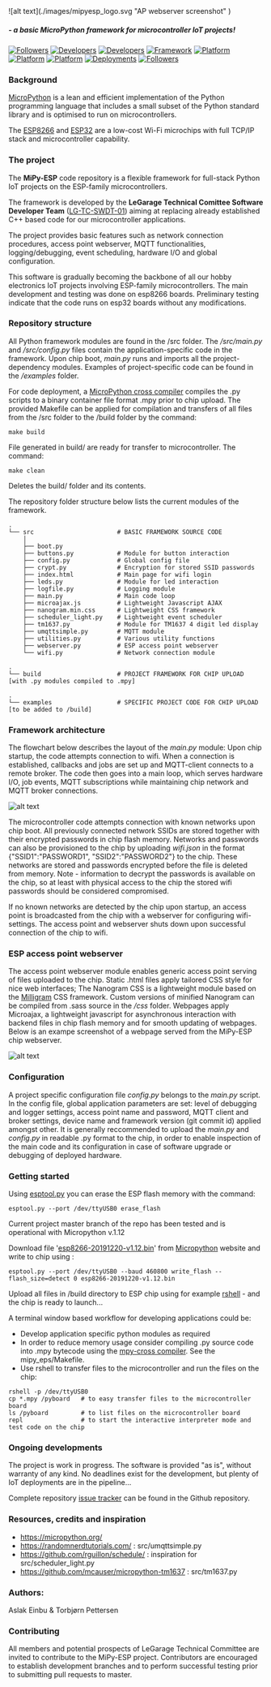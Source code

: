 <meta name="google-site-verification" content="google9bfb406d215b1cc9.html">
![alt text](./images/mipyesp_logo.svg "AP webserver screenshot" )

##### - a basic MicroPython framework for microcontroller IoT projects!

[![Followers](https://img.shields.io/badge/Version-v.1.01-silver)](https://bitbucket.org/Legarage/micropython_webserver/src/master/)
[![Developers](https://img.shields.io/badge/Dev_Team-Bluebell_Buggers-blue)](https://www.yr.no/sted/Norge/Tr%C3%B8ndelag/Trondheim/Bl%C3%A5klokkevegen/time_for_time.html)
[![Developers](https://img.shields.io/github/languages/code-size/aslake/mipy_esp)]()
[![Framework](https://img.shields.io/badge/Micropython-v.1.12-darkgreen)](https://github.com/micropython/micropython)
[![Platform](https://img.shields.io/badge/Tested_on-ESP8266-darkgreen)](https://www.espressif.com/en/products/hardware/esp8266ex/overview)
[![Platform](https://img.shields.io/badge/Tested_on-ESP32-darkgreen)](https://www.espressif.com/en/products/hardware/esp32/overview)
[![Platform](https://img.shields.io/github/issues/aslake/mipy_esp)](https://github.com/aslake/mipy_esp/issues)
[![Deployments](https://img.shields.io/badge/Deployments-4-green)](https://legarage.wordpress.com/)
[![Followers](https://img.shields.io/github/followers/aslake?style=social)](https://en.wikipedia.org/wiki/Fan_club)


### Background

[MicroPython](http://docs.micropython.org/en/latest/) is a lean and efficient implementation of
the Python programming language that includes a small subset of the Python standard library
and is optimised to run on microcontrollers.

The [ESP8266](https://www.espressif.com/en/products/hardware/esp8266ex/overview) and
[ESP32](https://www.espressif.com/en/products/hardware/esp32/overview) are a low-cost Wi-Fi
microchips with full TCP/IP stack and microcontroller capability.


### The project

The **MiPy-ESP** code repository is a flexible framework for full-stack Python
IoT projects on the ESP-family microcontrollers.

The framework is developed by the **LeGarage Technical Comittee Software Developer Team**
([LG-TC-SWDT-01](https://legarage.wordpress.com/)) aiming at replacing already established 
C++ based code for our microcontroller applications.

The project provides basic features such as network connection procedures,
access point webserver, MQTT functionalities, logging/debugging, event scheduling,
hardware I/O and global configuration.

This software is gradually becoming the backbone of all our hobby electronics IoT projects
involving ESP-family microcontrollers. The main development and testing was done on esp8266 boards.
Preliminary testing indicate that the code runs on esp32 boards without any modifications.


### Repository structure

All Python framework modules are found in the /src folder.
The _/src/main.py_ and _/src/config.py_ files contain the application-specific code in the framework.
Upon chip boot, _main.py_ runs and imports all the project-dependency modules.
Examples of project-specific code can be found in the _/examples_ folder.

For code deployment, a [MicroPython cross compiler](https://github.com/micropython/micropython/tree/master/mpy-cross)
compiles the .py scripts to a binary container file format .mpy prior to chip upload.
The provided Makefile can be applied for compilation and transfers of all files from the /src folder to the /build folder
by the command:
```
make build
```
File generated in build/ are ready for transfer to microcontroller.
The command:
```
make clean
```
Deletes the build/ folder and its contents.

The repository folder structure below lists the current modules of the framework.
```
.
└── src                       # BASIC FRAMEWORK SOURCE CODE
    │  
    ├── boot.py
    ├── buttons.py            # Module for button interaction
    ├── config.py             # Global config file
    ├── crypt.py              # Encryption for stored SSID passwords
    ├── index.html            # Main page for wifi login
    ├── leds.py               # Module for led interaction
    ├── logfile.py            # Logging module
    ├── main.py               # Main code loop
    ├── microajax.js          # Lightweight Javascript AJAX
    ├── nanogram.min.css      # Lightweight CSS framework
    ├── scheduler_light.py    # Lightweight event scheduler
    ├── tm1637.py             # Module for TM1637 4 digit led display
    ├── umqttsimple.py        # MQTT module
    ├── utilities.py          # Various utility functions
    ├── webserver.py          # ESP access point webserver
    └── wifi.py               # Network connection module

.
└── build                     # PROJECT FRAMEWORK FOR CHIP UPLOAD [with .py modules compiled to .mpy]

.
└── examples                  # SPECIFIC PROJECT CODE FOR CHIP UPLOAD [to be added to /build]

```

### Framework architecture

The flowchart below describes the layout of the _main.py_ module:
Upon chip startup, the code attempts connection to wifi.
When a connection is established, callbacks and jobs are set up and
MQTT-client connects to a remote broker. The code then goes into a main loop, which
serves hardware I/O, job events, MQTT subscriptions
while maintaining chip network and MQTT broker connections.

![alt text](./images/architecture.svg "Code flowchart")

The microcontroller code attempts connection with known networks upon chip boot.
All previously connected network SSIDs are stored together with their encrypted passwords
in chip flash memory. Networks and passwords can also be provisioned to the chip by uploading
_wifi.json_ in the format {"SSID1":"PASSWORD1", "SSID2":"PASSWORD2"} to the chip.
These networks are stored and passwords encrypted before the file is deleted from memory.
Note - information to decrypt the passwords is available on the chip, so at least with physical
access to the chip the stored wifi passwords should be considered compromised.

If no known networks are detected by the chip upon startup, an access point is broadcasted from the chip
 with a webserver for configuring wifi-settings. The access point and webserver shuts down upon
 successful connection of the chip to wifi.


### ESP access point webserver

The access point webserver module enables generic access point serving of files
uploaded to the chip.
Static .html files apply tailored CSS style for nice web interfaces;
The Nanogram CSS is a lightweight module based on the
[Milligram](https://milligram.io/) CSS framework.
Custom versions of minified Nanogram can be compiled from .sass source in the _/css_ folder.
Webpages apply Microajax, a lightweight javascript for asynchronous interaction
with backend files in chip flash memory and for smooth updating of webpages.
Below is an exampe screenshot of a webpage served from the MiPy-ESP chip webserver.

![alt text](./images/skjermskudd.png "AP webserver screenshot" )


### Configuration
A project specific configuration file _config.py_ belongs to the _main.py_ script.
In the config file, global application parameters are set: level of debugging and
logger settings, access point name and password, MQTT client and broker settings,
device name and framework version (git commit id) applied amongst other.
It is generally reccommended to upload the _main.py_ and _config.py_ in readable
.py format to the chip, in order to enable inspection of the main code and its
configuration in case of software upgrade or debugging of deployed hardware.


### Getting started
Using [esptool.py](https://github.com/espressif/esptool) you can erase
the ESP flash memory with the command:

```
esptool.py --port /dev/ttyUSB0 erase_flash
```

Current project master branch of the repo has been tested and is operational with Micropython
v.1.12

Download file
'[esp8266-20191220-v1.12.bin](https://micropython.org/resources/firmware/esp8266-20191220-v1.12.bin)'
from [Micropython](https://micropython.org/) website and write to chip using :

```
esptool.py --port /dev/ttyUSB0 --baud 460800 write_flash --flash_size=detect 0 esp8266-20191220-v1.12.bin
```

Upload all files in /build directory to ESP chip using for example
[rshell](https://github.com/dhylands/rshell) - and the chip is ready
to launch...

A terminal window based workflow for developing applications could be:

* Develop application specific python modules as required
* In order to reduce memory usage consider compiling .py source code into .mpy bytecode
  using the [mpy-cross compiler](https://github.com/micropython/micropython).
  See the mipy_eps/Makefile.
* Use rshell to transfer files to the microcontroller and run the files on the chip:

```
rshell -p /dev/ttyUSB0
cp *.mpy /pyboard   # to easy transfer files to the microcontroller board
ls /pyboard         # to list files on the microcontroller board
repl                # to start the interactive interpreter mode and test code on the chip
```

### Ongoing developments
The project is work in progress. The software is provided "as is", without warranty of any kind.
No deadlines exist for the development, but plenty of IoT deployments are in the pipeline...

Complete repository [issue tracker](https://github.com/aslake/mipy_esp/issues)
can be found in the Github repository.


### Resources, credits and inspiration

- https://micropython.org/
- https://randomnerdtutorials.com/ : src/umqttsimple.py
- https://github.com/rguillon/schedule/ : inspiration for src/scheduler_light.py
- https://github.com/mcauser/micropython-tm1637 : src/tm1637.py


### Authors:

Aslak Einbu & Torbjørn Pettersen


### Contributing

All members and potential prospects of LeGarage Technical Committee are invited to contribute
to the MiPy-ESP project.
Contributors are encouraged to establish development branches and to
perform successful testing prior to submitting pull requests to master.
